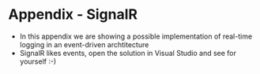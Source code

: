 Appendix - SignalR
===========

* In this appendix we are showing a possible implementation of real-time logging in an event-driven archtitecture
* SignalR likes events, open the solution in Visual Studio and see for yourself :-)
